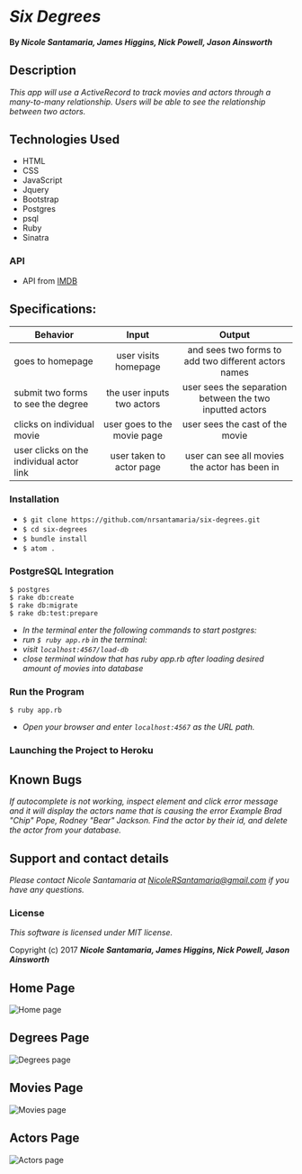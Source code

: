 # _Six Degrees_

#### By _**Nicole Santamaria, James Higgins, Nick Powell, Jason Ainsworth**_

## Description

_This app will use a ActiveRecord to track movies and actors through a many-to-many relationship. Users will be able to see the relationship between two actors._

## Technologies Used

* HTML
* CSS
* JavaScript
* Jquery
* Bootstrap
* Postgres
* psql
* Ruby
* Sinatra

### API

* API from [IMDB](http://www.imdb.com/)

## Specifications:

| Behavior |  Input   |  Output  |
|----------|:--------:|:--------:|
|goes to homepage| user visits homepage | and sees two forms to add two different actors names|
|submit two forms to see the degree| the user inputs two actors | user sees the separation between the two inputted actors|
|clicks on individual movie | user goes to the movie page | user sees the cast of the movie |
|user clicks on the individual actor link | user taken to actor page | user can see all movies the actor has been in |

### Installation

* `$ git clone https://github.com/nrsantamaria/six-degrees.git`
* `$ cd six-degrees`
* `$ bundle install`
* `$ atom .`

### PostgreSQL Integration
```
$ postgres
$ rake db:create
$ rake db:migrate
$ rake db:test:prepare
```
* _In the terminal enter the following commands to start postgres:_
* _run `$ ruby app.rb` in the terminal:_
* _visit `localhost:4567/load-db`_
* _close terminal window that has ruby app.rb after loading desired amount of movies into database_

### Run the Program
```
$ ruby app.rb
```
* _Open your browser and enter `localhost:4567` as the URL path._

### Launching the Project to Heroku



## Known Bugs

_If autocomplete is not working, inspect element and click error message and it will display the actors name that is causing the error_
_Example Brad "Chip" Pope, Rodney "Bear" Jackson._
_Find the actor by their id, and delete the actor from your database._

## Support and contact details

_Please contact Nicole Santamaria at NicoleRSantamaria@gmail.com if you have any questions._

### License

*This software is licensed under MIT license.*

Copyright (c) 2017 **_Nicole Santamaria, James Higgins, Nick Powell, Jason Ainsworth_**

## Home Page
![Home page](/public/img/home-screenshot.png)

## Degrees Page
![Degrees page](/public/img/degree-screenshot.png)

## Movies Page
![Movies page](/public/img/movie-screenshot.png)

## Actors Page
![Actors page](/public/img/actor-screenshot.png)
